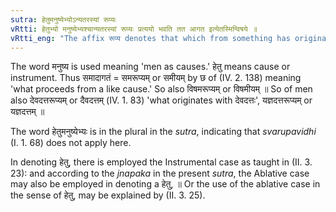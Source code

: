 ```yaml
---
sutra: हेतुमनुष्येभ्योऽन्यतरस्यां रूप्यः
vRtti: हेतुभ्यो मनुष्येभ्यश्चान्यतरस्यां रूप्यः प्रत्ययो भवति तत आगत इत्येतस्मिन्विषये ॥
vRtti_eng: "The affix रूप्य denotes that which from something has originated, when it is added to a word denoting 'cause,' or to the name of a man viewed as a cause."
---
```

The word मनुष्य is used meaning 'men as causes.' हेतु means cause or instrument. Thus समादागतं = समरूप्यम् or समीयम् by छ of (IV. 2. 138) meaning 'what proceeds from a like cause.' So also विषमरूप्यम् or विषमीयम् ॥ So of men also देवदत्तरूप्यम् or दैवदत्तम् (IV. 1. 83) 'what originates with देवदत्तः', यज्ञदत्तरूप्यम् or यज्ञदत्तम् ॥

The word हेतुमनुष्येभ्यः is in the plural in the _sutra_, indicating that _svarupavidhi_ (I. 1. 68) does not apply here.

In denoting हेतु, there is employed the Instrumental case as taught in (II. 3. 23): and according to the _jnapaka_ in the present _sutra_, the Ablative case may also be employed in denoting a हेतु, ॥ Or the use of the ablative case in the sense of हेतु, may be explained by (II. 3. 25).
